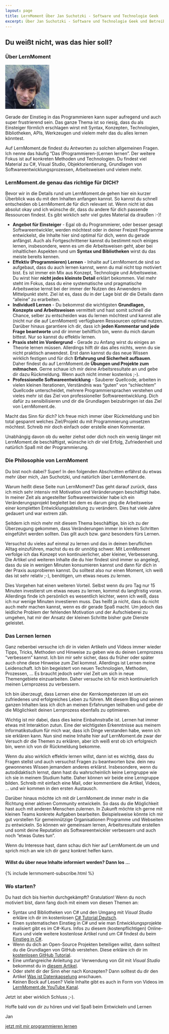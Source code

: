 ```yaml
---
layout: page
title: LernMoment Über Jan Suchotzki - Software und Technologie Geek
excerpt: Über Jan Suchotzki - Software und Technologie Geek und Betreiber von LernMoment
---
```


<section class="about" id="jan-suchotzki">
  <h2>
    Du weißt nicht, was das hier soll?
  </h2>
  <h3>
    Über LernMoment
  </h3>
  <img alt="Jan Suchotzki - Softwareentwickler aus Leidenschaft" src="/assets/images/jan-suchotzki-photo.jpg">

<div markdown="1">

Gerade der Einstieg in das Programmieren kann super aufregend und auch super frustrierend sein. Das ganze Thema ist so riesig, dass du als Einsteiger förmlich erschlagen wirst mit Syntax, Konzepten, Technologien, Bibliotheken, APIs, Werkzeugen und vielem mehr das du alles lernen könntest.

Auf LernMoment.de findest du Antworten zu solchen allgemeinen Fragen. Ich nenne das häufig “Das (Programmieren-)Lernen lernen”. Der weitere Fokus ist auf konkreten Methoden und Technologien. Du findest viel Material zu C#, Visual Studio, Objektorientierung, Grundlagen von Softwareentwicklungsprozessen, Arbeitsweisen und vielem mehr.

### LernMoment.de genau das richtige für DICH?

Bevor wir in die Details rund um LernMoment.de gehen hier ein kurzer Überblick was du mit den Inhalten anfangen kannst. So kannst du schnell entscheiden ob LernMoment.de für dich relevant ist. Wenn nicht ist das absolut okay und ich wünsche dir, dass du andere für dich passende Ressourcen findest. Es gibt wirklich sehr viel gutes Material da draußen :-)!

 - **Angebot für Einsteiger** - Egal ob du Programmierer, oder besser gesagt Softwareentwickler, werden möchtest oder in deiner Freizeit Programme entwickelst, die Inhalte hier sind optimal für dich, wenn du gerade anfängst. Auch als Fortgeschrittener kannst du bestimmt noch einiges lernen, insbesondere, wenn es um die Arbeitsweisen geht, aber bei inhaltlichen Aspekten rund um **Syntax und Bibliotheken** wirst du das meiste bereits kennen.
 - **Effektiv (Programmieren) Lernen** - Inhalte auf LernMoment.de sind so aufgebaut, dass du auch lernen kannst, wenn du mal nicht top motiviert bist. Es ist immer ein Mix aus Konzept, Technologie und Arbeitsweise. Du wirst hier **nicht jedes kleinste Detail** erklärt bekommen. Viel mehr steht im Fokus, dass du eine systematische und pragmatische Arbeitsweise lernst bei der immer der Nutzen des Anwenders im Mittelpunkt steht. Ziel ist es, dass du in der Lage bist dir die Details dann “alleine” zu erarbeiten.
 - **Individuell Lernen** - Du bekommst die wichtigsten **Grundlagen, Konzepte und Arbeitsweisen** vermittelt und hast somit schnell die Chance, selber zu entscheiden was du lernen möchtest und kannst alle (nicht nur die auf LernMoment) verfügbaren Ressourcen optimal nutzen. Darüber hinaus garantiere ich dir, dass ich **jeden Kommentar und jede Frage beantworte** und dir immer behilflich bin, wenn du mich darum bittest. Nur so kannst du effektiv lernen.
 - **Praxis steht im Vordergrund** - Gerade zu Anfang wirst du einiges an Theorie lernen müssen. Allerdings hilft dir das alles nichts, wenn du sie nicht praktisch anwendest. Erst dann kannst du das neue Wissen wirklich festigen und für dich **Erfahrung und Sicherheit aufbauen**. Daher findest du auf LernMoment.de **Übungen und Projekte zum mitmachen**. Gerne schaue ich mir deine Arbeitsresultate an und gebe dir dazu Rückmeldung. Wenn auch nicht immer kostenlos ;-).
 - **Professionelle Softwareentwicklung** - Sauberer Quellcode, arbeiten in vielen kleinen Iterationen, Verständnis was “guten” von “schlechtem” Quellcode unterscheidet, mehrere Programmiersprachen verstehen und vieles mehr ist das Ziel von professioneller Softwareentwicklung. Dich dafür zu sensibilisieren und dir die Grundlagen beizubringen ist das Ziel von LernMoment.de.

Macht das Sinn für dich? Ich freue mich immer über Rückmeldung und bin total gespannt welches Ziel/Projekt du mit Programmierung umsetzen möchtest. Schreib mir doch einfach oder erstelle einen Kommentar.

Unabhängig davon ob du weiter ziehst oder dich noch ein wenig länger mit LernMoment.de beschäftigst, wünsche ich dir viel Erfolg, Zufriedenheit und natürlich Spaß mit der Programmierung.

### Die Philosophie von LernMoment

Du bist noch dabei? Super! In den folgenden Abschnitten erfährst du etwas mehr über mich, Jan Suchotzki, und natürlich über LernMoment.de.

Warum heißt diese Seite nun LernMoment? Das geht darauf zurück, dass ich mich sehr intensiv mit Motivation und Veränderungen beschäftigt habe. In meiner Zeit als angestellter Softwareentwickler habe ich ein Veränderungsprojekt begleitet bei dem es darum ging die Arbeitsweise einer kompletten Entwicklungsabteilung zu verändern. Dies hat viele Jahre gedauert und war extrem zäh.

Seitdem ich mich mehr mit diesem Thema beschäftige, bin ich zu der Überzeugung gekommen, dass Veränderungen immer in kleinen Schritten eingeführt werden sollten. Das gilt auch bzw. ganz besonders fürs Lernen.

Versuchst du vieles auf einmal zu lernen und das in deinen beruflichen Alltag einzuführen, machst du es dir unnötig schwer. Mit LernMoment verfolge ich das Konzept von kontinuierlicher, aber kleiner, Verbesserung. Die Artikel und weiteren Inhalte die du hier findest sind immer so angelegt, dass du sie in wenigen Minuten konsumieren kannst und dann für dich in der Praxis ausprobieren kannst. Du solltest also nur einen Moment, ich weiß das ist sehr relativ ;-), benötigen, um etwas neues zu lernen.

Dies Vorgehen hat einen weiteren Vorteil. Selbst wenn du pro Tag nur 15 Minuten investierst um etwas neues zu lernen, kommst du langfristig voran. Allerdings finde ich persönlich es wesentlich leichter, wenn ich weiß, dass ich nur wenige Minuten investieren muss. Das heißt ja nicht, dass du nicht auch mehr machen kannst, wenn es dir gerade Spaß macht. Um jedoch das leidliche Problem der fehlenden Motivation und der Aufschieberei zu umgehen, hat mir der Ansatz der kleinen Schritte bisher gute Dienste geleistet.

### Das Lernen lernen

Ganz nebenbei versuche ich dir in vielen Artikeln und Videos immer wieder Tipps, Tricks, Methoden und Hinweise zu geben wie du deinen Lernprozess “verbessern” kannst. Ich bin mir sehr sicher, dass du früher oder später auch ohne diese Hinweise zum Ziel kommst. Allerdings ist Lernen meine Leidenschaft. Ich bin begeistert von neuen Technologien, Methoden, Prozessen, … Es braucht jedoch sehr viel Zeit um sich in neue Themengebiete einzuarbeiten. Daher versuche ich für mich kontinuierlich meinen Lernprozess zu verbessern. 

Ich bin überzeugt, dass Lernen eine der Kernkompetenzen ist um ein zufriedenes und erfolgreiches Leben zu führen. Mit diesem Blog und seinen ganzen Inhalten lass ich dich an meinen Erfahrungen teilhaben und gebe dir die Möglichkeit deinen Lernprozess ebenfalls zu optimieren. 

Wichtig ist mir dabei, dass dies keine Einbahnstraße ist. Lernen hat immer etwas mit Interaktion zutun. Eine der wichtigsten Erkenntnisse aus meinem Informatikstudium für mich war, dass ich Dinge verstanden habe, wenn ich sie erklären kann. Nun sind meine Inhalte hier auf LernMoment.de zwar der Versuch dir die Themen zu erklären, aber ich weiß erst ob ich erfolgreich bin, wenn ich von dir Rückmeldung bekomme.

Wenn du also wirklich effektiv lernen willst, dann ist es wichtig, dass du Fragen stellst und auch versuchst Fragen zu beantworten bzw. dein neu gewonnenes Wissen jemandem anderes erklärst. Insbesondere, wenn du autodidaktisch lernst, dann hast du wahrscheinlich keine Lerngruppe wie ich sie in meinem Studium hatte. Daher können wir beide eine Lerngruppe bilden. Schreib mit einfach eine Mail, oder kommentiere die Artikel, Videos, … und wir kommen in den ersten Austausch.

Darüber hinaus möchte ich mit dir LernMoment.de immer mehr in die Richtung einer aktiven Community entwickeln. So dass du die Möglichkeit hast auch mit anderen Menschen zulernen. In Zukunft möchte ich gerne mit kleinen Teams konkrete Aufgaben bearbeiten. Beispielsweise könnte ich mir gut vorstellen für gemeinnützige Organisationen Programme und Webseiten zu entwickeln. So können wir gemeinsam lernen, Arbeitsresultate erstellen und somit deine Reputation als Softwareentwickler verbessern und auch noch “etwas Gutes tun”.

Wenn du Interesse hast, dann schau dich hier auf LernMoment.de um und sprich mich an wie ich dir ganz konkret helfen kann.
</div>

<div class="subscribe-notice">
  <h4>Willst du über neue Inhalte informiert werden? Dann los ...</h4>
	{% include lernmoment-subscribe.html %}
</div>

<div markdown="1">

### Wo starten?

Du hast dich bis hierhin durchgekämpft? Gratulation! Wenn du noch motiviert bist, dann fang doch mit einem von diesen Themen an:

 - Syntax und Bibliotheken von C# und den Umgang mit *Visual Studio* erkläre ich dir im kostenlosen [C# Tutorial Deutsch](/csharp-tutorial-deutsch/).
 - Einen systematischen Einstieg in C# und wie man Entwicklungsprojekte realisiert gibt es im C#-Kurs. Infos zu diesem (kostenpflichtigen) Online-Kurs und viele weitere kostenlose Artikel rund um C# findest du beim [Einstieg in C#](/einstieg-csharp/).
 - Wenn du dich an Open-Source Projekten beteiligen willst, dann solltest du die Grundlagen von GitHub verstehen. Diese erkläre ich dir im [kostenlosen GitHub Tutorial](/alle/gratis-github-tutorial/).
 - Eine umfangreiche Anleitung zur Verwendung von *Git* mit *Visual Studio* bekommst du in [diesem Artikel](/alle/git-mit-visual-studio/).
 - Oder steht dir der Sinn eher nach Konzepten? Dann solltest du dir den Artikel [Was ist Datenkapselung](/alle/was-ist-datenkapselung/) anschauen.
 - Keinen Bock auf Lesen? Viele Inhalte gibt es auch in Form von Videos im <a href="https://www.youtube.com/channel/UC5jCUQ6IPHtQP5r4y9byCqA" target="_blank">LernMoment.de YouTube Kanal</a>.

Jetzt ist aber wirklich Schluss ;-).

Hoffe bald von dir zu hören und viel Spaß beim Entwickeln und Lernen

Jan  
</div>

  <div class="course-button-wrapper">
    <a class="button" title="Erfahre mehr über meine Kurse" href="/courses">jetzt mit mir programmieren lernen</a>
  </div>
  <div class="addthis_inline_follow_toolbox"></div>
</section>
